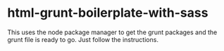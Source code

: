 # html-grunt-boilerplate-with-sass
This uses the node package manager to get the grunt packages and the grunt file is ready to go. Just follow the instructions. 
